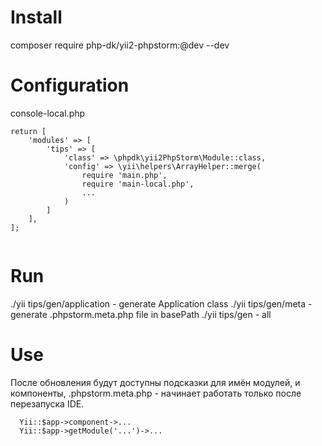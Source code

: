 # Install

composer require php-dk/yii2-phpstorm:@dev --dev

# Configuration

console-local.php
```
return [
    'modules' => [
        'tips' => [
            'class' => \phpdk\yii2PhpStorm\Module::class,
            'config' => \yii\helpers\ArrayHelper::merge(
                require 'main.php',
                require 'main-local.php',
                ... 
            )
        ]
    ],
];
    

```

# Run

./yii tips/gen/application - generate Application class 
./yii tips/gen/meta - generate .phpstorm.meta.php file in basePath
./yii tips/gen - all

# Use
 
После обновления будут доступны подсказки для имён модулей, и компоненты,
.phpstorm.meta.php - начинает работать только после перезапуска IDE.


```
  Yii::$app->component->...
  Yii::$app->getModule('...')->...
```



